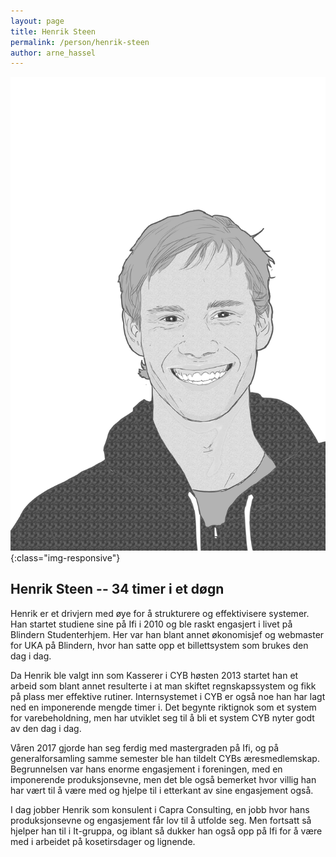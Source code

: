 ```yaml
---
layout: page
title: Henrik Steen
permalink: /person/henrik-steen
author: arne_hassel
---
```


![henrik-steen](/images/henrik-steen.png "Illustrasjonsbilde av Henrik Steen"){:class="img-responsive"}

## Henrik Steen -- 34 timer i et døgn

Henrik er et drivjern med øye for å strukturere og effektivisere systemer. Han startet studiene sine på Ifi i 2010 og ble raskt engasjert i livet på Blindern Studenterhjem. Her var han blant annet økonomisjef og webmaster for UKA på Blindern, hvor han satte opp et billettsystem som brukes den dag i dag.

Da Henrik ble valgt inn som Kasserer i CYB høsten 2013 startet han et arbeid som blant annet resulterte i at man skiftet regnskapssystem og fikk på plass mer effektive rutiner. Internsystemet i CYB er også noe han har lagt ned en imponerende mengde timer i. Det begynte riktignok som et system for varebeholdning, men har utviklet seg til å bli et system CYB nyter godt av den dag i dag.

Våren 2017 gjorde han seg ferdig med mastergraden på Ifi, og på generalforsamling samme semester ble han tildelt CYBs æresmedlemskap. Begrunnelsen var hans enorme engasjement i foreningen, med en imponerende produksjonsevne, men det ble også bemerket hvor villig han har vært til å være med og hjelpe til i etterkant av sine engasjement også.

I dag jobber Henrik som konsulent i Capra Consulting, en jobb hvor hans produksjonsevne og engasjement får lov til å utfolde seg. Men fortsatt så hjelper han til i It-gruppa, og iblant så dukker han også opp på Ifi for å være med i arbeidet på kosetirsdager og lignende.

